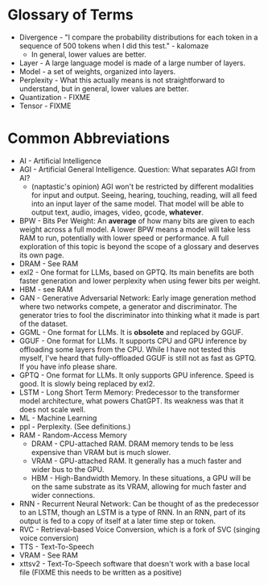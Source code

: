 # Glossary of Terms

* Divergence - "I compare the probability distributions for each token in a sequence of 500 tokens when I did this test." - kalomaze
  -  In general, lower values are better.
* Layer - A large language model is made of a large number of layers.
* Model - a set of weights, organized into layers.
* Perplexity - What this actually means is not straightforward to understand, but in general, lower values are better.
* Quantization - FIXME
* Tensor - FIXME

# Common Abbreviations

* AI - Artificial Intelligence
* AGI - Artificial General Intelligence. Question: What separates AGI from AI?
  -  (naptastic's opinion) AGI won't be restricted by different modalities for input and output. Seeing, hearing, touching, reading, will all feed into an input layer of the same model. That model will be able to output text, audio, images, video, gcode, **whatever**.
* BPW - Bits Per Weight: An **average** of how many bits are given to each weight across a full model. A lower BPW means a model will take less RAM to run, potentially with lower speed or performance. A full exploration of this topic is beyond the scope of a glossary and deserves its own page.
* DRAM - See RAM
* exl2 - One format for LLMs, based on GPTQ. Its main benefits are both faster generation and lower perplexity when using fewer bits per weight.
* HBM - see RAM
* GAN - Generative Adversarial Network: Early image generation method where two networks compete, a generator and discriminator. The generator tries to fool the discriminator into thinking what it made is part of the dataset.
* GGML - One format for LLMs. It is **obsolete** and replaced by GGUF.
* GGUF - One format for LLMs. It supports CPU and GPU inference by offloading some layers from the CPU. While I have not tested this myself, I've heard that fully-offloaded GGUF is still not as fast as GPTQ. If you have info please share.
* GPTQ - One format for LLMs. It only supports GPU inference. Speed is good. It is slowly being replaced by exl2.
* LSTM - Long Short Term Memory: Predecessor to the transformer model architecture, what powers ChatGPT. Its weakness was that it does not scale well.
* ML - Machine Learning
* ppl - Perplexity. (See definitions.)
* RAM - Random-Access Memory
  -  DRAM - CPU-attached RAM. DRAM memory tends to be less expensive than VRAM but is much slower.
  -  VRAM - GPU-attached RAM. It generally has a much faster and wider bus to the GPU.
  -  HBM - High-Bandwidth Memory. In these situations, a GPU will be on the same substrate as its VRAM, allowing for much faster and wider connections. 
* RNN - Recurrent Neural Network: Can be thought of as the predecessor to an LSTM, though an LSTM is a type of RNN. In an RNN, part of its output is fed to a copy of itself at a later time step or token.
* RVC - Retrieval-based Voice Conversion, which is a fork of SVC (singing voice conversion)
* TTS - Text-To-Speech
* VRAM - See RAM 
* xttsv2 - Text-To-Speech software that doesn't work with a base local file (FIXME this needs to be written as a positive) 

